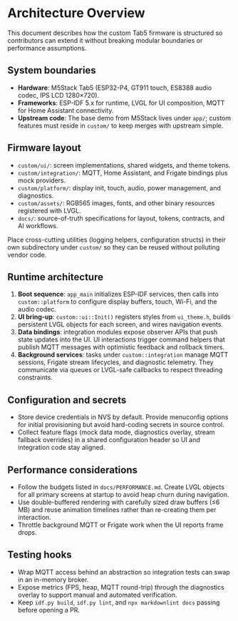 # Architecture Overview

This document describes how the custom Tab5 firmware is structured so
contributors can extend it without breaking modular boundaries or performance
assumptions.

## System boundaries

- **Hardware**: M5Stack Tab5 (ESP32-P4, GT911 touch, ES8388 audio codec, IPS LCD
  1280×720).
- **Frameworks**: ESP-IDF 5.x for runtime, LVGL for UI composition, MQTT for
  Home Assistant connectivity.
- **Upstream code**: The base demo from M5Stack lives under `app/`; custom
  features must reside in `custom/` to keep merges with upstream simple.

## Firmware layout

- `custom/ui/`: screen implementations, shared widgets, and theme tokens.
- `custom/integration/`: MQTT, Home Assistant, and Frigate bindings plus mock
  providers.
- `custom/platform/`: display init, touch, audio, power management, and
  diagnostics.
- `custom/assets/`: RGB565 images, fonts, and other binary resources registered
  with LVGL.
- `docs/`: source-of-truth specifications for layout, tokens, contracts, and AI
  workflows.

Place cross-cutting utilities (logging helpers, configuration structs) in their
own subdirectory under `custom/` so they can be reused without polluting vendor
code.

## Runtime architecture

1. **Boot sequence**: `app_main` initializes ESP-IDF services, then calls into
   `custom::platform` to configure display buffers, touch, Wi-Fi, and the audio
   codec.
2. **UI bring-up**: `custom::ui::Init()` registers styles from `ui_theme.h`,
   builds persistent LVGL objects for each screen, and wires navigation events.
3. **Data bindings**: integration modules expose observer APIs that push state
   updates into the UI. UI interactions trigger command helpers that publish
   MQTT messages with optimistic feedback and rollback timers.
4. **Background services**: tasks under `custom::integration` manage MQTT
   sessions, Frigate stream lifecycles, and diagnostic telemetry. They
   communicate via queues or LVGL-safe callbacks to respect threading
   constraints.

## Configuration and secrets

- Store device credentials in NVS by default. Provide menuconfig options for
  initial provisioning but avoid hard-coding secrets in source control.
- Collect feature flags (mock data mode, diagnostics overlay, stream fallback
  overrides) in a shared configuration header so UI and integration code stay
  aligned.

## Performance considerations

- Follow the budgets listed in `docs/PERFORMANCE.md`. Create LVGL objects for
  all primary screens at startup to avoid heap churn during navigation.
- Use double-buffered rendering with carefully sized draw buffers (≤6 MB) and
  reuse animation timelines rather than re-creating them per interaction.
- Throttle background MQTT or Frigate work when the UI reports frame drops.

## Testing hooks

- Wrap MQTT access behind an abstraction so integration tests can swap in an
  in-memory broker.
- Expose metrics (FPS, heap, MQTT round-trip) through the diagnostics overlay to
  support manual and automated verification.
- Keep `idf.py build`, `idf.py lint`, and `npx markdownlint docs` passing before
  opening a PR.
